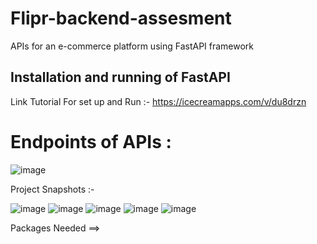 # Flipr-backend-assesment
APIs for an e-commerce platform using FastAPI framework

## Installation and running of FastAPI
Link Tutorial For set up and Run :- https://icecreamapps.com/v/du8drzn


# Endpoints of APIs :
![image](https://github.com/Jatinjain07Dazai/Flipr-backend-assesment/assets/72065165/0d845b8d-fd18-4bff-94cc-49d96a236514)



Project Snapshots :-

![image](https://github.com/Jatinjain07Dazai/Flipr-backend-assesment/assets/72065165/3b858f1e-2179-4bfb-a5de-d40c9e397c07)
![image](https://github.com/Jatinjain07Dazai/Flipr-backend-assesment/assets/72065165/84c68eba-4761-496b-9c20-7cb3fa391ba7)
![image](https://github.com/Jatinjain07Dazai/Flipr-backend-assesment/assets/72065165/d2f9d08f-af33-4f81-83e9-090d265dea2e)
![image](https://github.com/Jatinjain07Dazai/Flipr-backend-assesment/assets/72065165/dd6618cb-6a81-409d-847d-4f2bc7fc0458)
![image](https://github.com/Jatinjain07Dazai/Flipr-backend-assesment/assets/72065165/752053b4-13e4-4a5a-b198-c3e1f4e87c14)


Packages Needed ==>




